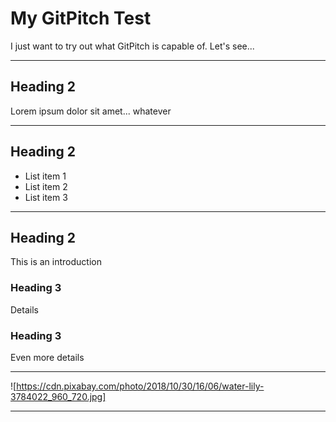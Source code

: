 # My GitPitch Test

I just want to try out what GitPitch is capable of. Let's see...

---

## Heading 2

Lorem ipsum dolor sit amet... whatever

---

## Heading 2

- List item 1
- List item 2
- List item 3

---

## Heading 2

This is an introduction

### Heading 3

Details

### Heading 3

Even more details

---

![https://cdn.pixabay.com/photo/2018/10/30/16/06/water-lily-3784022_960_720.jpg]

---
